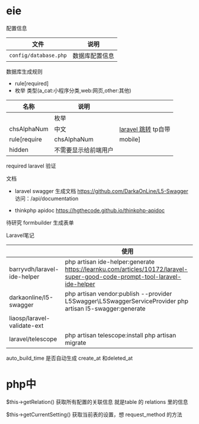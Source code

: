 eie
===================
配置信息

|  文件   | 说明  |
|  ----  | ----  |
| `config/database.php`  | 数据库配置信息 |

数据库生成规则

* rule[required]
* 枚举 类型(a_cat:小程序分类,web:网页,other:其他)

|  名称   | 说明  ||
|  ----  | ----  |----|
|  | 枚举 ||
| chsAlphaNum  | 中文 |[laravel 跳转]() tp自带|
| rule[require|chsAlphaNum|mobile]  | thinkphp验证 || 
| hidden  | 不需要显示给前端用户 ||


required laravel 验证



文档

* laravel swagger 生成文档 https://github.com/DarkaOnLine/L5-Swagger  访问：/api/documentation

* thinkphp apidoc https://hgthecode.github.io/thinkphp-apidoc

待研究 formbuilder 生成表单

Laravel笔记

|     | 使用|
|  ----  | ---- |
| barryvdh/laravel-ide-helper | php artisan ide-helper:generate  https://learnku.com/articles/10172/laravel-super-good-code-prompt-tool-laravel-ide-helper|
| darkaonline/l5-swagger  |php artisan vendor:publish --provider L5Swagger\L5SwaggerServiceProvider    php artisan l5-swagger:generate|
| liaosp/laravel-validate-ext  |  |
| laravel/telescope  |  php artisan telescope:install      php artisan migrate|


auto_build_time 是否自动生成 create_at 和deleted_at


# php中

$this->getRelation() 获取所有配置的关联信息 就是table 的 relations 里的信息

$this->getCurrentSetting()  获取当前表的设置，想 request_method 的方法



